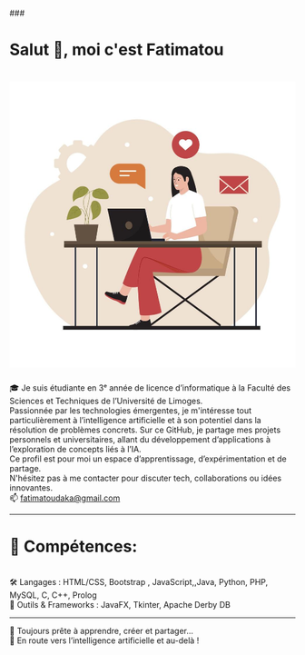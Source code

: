 ###<h1>Salut 👋, moi c'est Fatimatou </h1>
# ![Fatimatou](https://github.com/Fatimatou-DIALLO-87/Fatimatou-DIALLO-87/blob/main/baniere.jpg)


🎓 Je suis étudiante en 3ᵉ année de licence d’informatique à la Faculté des Sciences et Techniques de l’Université de Limoges.<br>
Passionnée par les technologies émergentes, je m'intéresse tout particulièrement à l’intelligence artificielle et à son potentiel dans la résolution de problèmes concrets.
Sur ce GitHub, je partage mes projets personnels et universitaires, allant du développement d’applications à l’exploration de concepts liés à l’IA.<br>
Ce profil est pour moi un espace d’apprentissage, d’expérimentation et de partage.
<br>
 N'hésitez pas à me contacter pour discuter tech, collaborations ou idées innovantes. <br>
📫 fatimatoudaka@gmail.com
<br>
<hr>
<h1>🧠 Compétences:</h1> <br>
🛠️ Langages : HTML/CSS, Bootstrap , JavaScript,,Java, Python, PHP, MySQL, C, C++, Prolog<br>
🧰 Outils & Frameworks : JavaFX, Tkinter, Apache Derby DB
<hr>
🚀 Toujours prête à apprendre, créer et partager...<br>
🎯 En route vers l’intelligence artificielle et au-delà !
